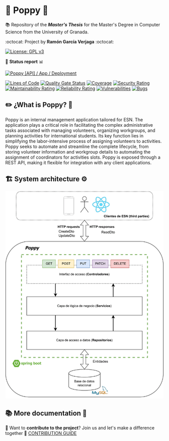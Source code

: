 # 🤖 Poppy 🌺

:books: Repository of the **_Master's Thesis_** for the Master's Degree in Computer Science from the University of Granada.

:octocat: Project by **Ramón García Verjaga** :octocat:

[![License: GPL v3](https://img.shields.io/badge/License-GPLv3-blue.svg)](https://www.gnu.org/licenses/gpl-3.0)

:mag_right: **Status report** :bar_chart:

[![Poppy [API] / App / Deployment](https://github.com/ramongarver/Poppy/actions/workflows/poppy.api.deployment.yml/badge.svg)](https://github.com/ramongarver/Poppy/actions/workflows/poppy.api.deployment.yml)

[![Lines of Code](https://sonarcloud.io/api/project_badges/measure?project=ramongarver_Poppy&metric=ncloc)](https://sonarcloud.io/summary/new_code?id=ramongarver_Poppy) [![Quality Gate Status](https://sonarcloud.io/api/project_badges/measure?project=ramongarver_Poppy&metric=alert_status)](https://sonarcloud.io/summary/new_code?id=ramongarver_Poppy) [![Coverage](https://sonarcloud.io/api/project_badges/measure?project=ramongarver_Poppy&metric=coverage)](https://sonarcloud.io/summary/new_code?id=ramongarver_Poppy) [![Security Rating](https://sonarcloud.io/api/project_badges/measure?project=ramongarver_Poppy&metric=security_rating)](https://sonarcloud.io/summary/new_code?id=ramongarver_Poppy) [![Maintainability Rating](https://sonarcloud.io/api/project_badges/measure?project=ramongarver_Poppy&metric=sqale_rating)](https://sonarcloud.io/summary/new_code?id=ramongarver_Poppy) [![Reliability Rating](https://sonarcloud.io/api/project_badges/measure?project=ramongarver_Poppy&metric=reliability_rating)](https://sonarcloud.io/summary/new_code?id=ramongarver_Poppy) [![Vulnerabilities](https://sonarcloud.io/api/project_badges/measure?project=ramongarver_Poppy&metric=vulnerabilities)](https://sonarcloud.io/summary/new_code?id=ramongarver_Poppy) [![Bugs](https://sonarcloud.io/api/project_badges/measure?project=ramongarver_Poppy&metric=bugs)](https://sonarcloud.io/summary/new_code?id=ramongarver_Poppy)

## ✏️ ¿What is Poppy? 📜

Poppy is an internal management application tailored for ESN. The application plays a critical role in facilitating the complex administrative tasks associated with managing volunteers, organizing workgroups, and planning activities for international students. Its key function lies in simplifying the labor-intensive process of assigning volunteers to activities. Poppy seeks to automate and streamline the complete lifecycle, from storing volunteer information and workgroup details to automating the assignment of coordinators for activities slots. Poppy is exposed through a REST API, making it flexible for integration with any client applications.

## 🏗️ System architecture ⚙️

![Arquitectura del sistema](docs/img/architecture.png)

## 📚 More documentation 📑

🤝 Want to **contribute to the project**? Join us and let's make a difference together 🔗 [CONTRIBUTION GUIDE](docs/CONTRIBUTION-GUIDE.md)
